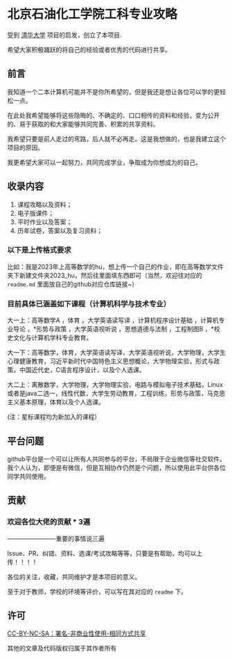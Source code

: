 # 北京石油化工学院工科专业攻略

 受到 [清华大学](https://github.com/Salensoft/thu-cst-cracker) 项目的启发，创立了本项目.

 希望大家积极踊跃的将自己的经验或者优秀的代码进行共享。

## 前言

我知道一个二本计算机可能并不是你所希望的，但是我还是想让各位可以学的更轻松一点。

在此处我希望能够将这些隐晦的、不确定的、口口相传的资料和经验，变为公开的、易于获取的和大家能够共同完善、积累的共享资料。

我希望只要是前人走过的弯路，后人就不必再走。这是我想做的，也是我建立这个项目的原因。

我更希望大家可以一起努力，共同完成学业，争取成为你想成为的自己。

## 收录内容

1. 课程攻略以及资料；
2. 电子版课件；
3. 平时作业以及答案；
4. 历年试卷，答案以及复习资料；

### 以下是上传格式要求

比如：我是2023年上高等数学的hu，想上传一个自己的作业，即在高等数学文件夹下新建文件夹2023_hu，然后往里面填东西即可（当然，欢迎往对应的 `readme.md` 里面放自己的github对应仓库链接~）

### 目前具体已涵盖如下课程（计算机科学与技术专业）

大一上：高等数学A ，体育 ，大学英语读写译 ，计算机程序设计基础 ，计算机专业导论 ，*形势与政策 ，大学英语视听说 ，思想道德与法制 ，工程制图B ，*校史文化与计算机学科专业教育。  

大一下：高等数学，体育，大学英语读写译，大学英语视听说，大学物理，大学生心理健康教育，习近平新时代中国特色主义思想概论，大学物理实验，形式与政策，中国近代史，C语言程序设计，以及个人选课。

大二上：离散数学，大学物理，大学物理实验，电路与模拟电子技术基础，Linux或者是java二选一，线性代数，大学生劳动教育，工程训练，形势与政策，马克思主义基本原理，体育以及个人选课。

(注：星标课程均为新加入的课程）

## 平台问题

github平台是一个可以让所有人共同参与的平台，不局限于企业微信等社交软件。我个人认为，即便是有微信，但是互相协作仍然是个问题，所以使用此平台供各位同学共同使用。

## 贡献

### 欢迎各位大佬的贡献 * 3遍

————————重要的事情说三遍

Issue、PR、纠错、资料、选课/考试攻略等等，只要是有帮助，均可以上传！！！！

各位的关注，收藏，共同维护才是本项目的意义。

至于对于教师，学校的环境等评价，可以写在其对应的 `readme` 下。

## 许可

[CC-BY-NC-SA：署名-非商业性使用-相同方式共享](https://creativecommons.org/licenses/by-nc-sa/4.0/)

其他的文章及代码版权归属于其作者所有
